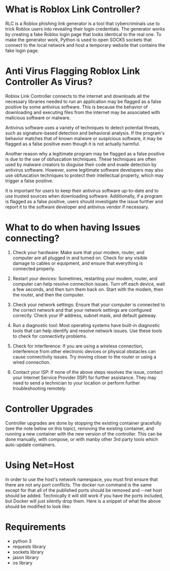 # What is Roblox Link Controller?

RLC is a Roblox phishing link generator is a tool that cybercriminals use to trick Roblox users into revealing their login credentials. The generator works by creating a fake Roblox login page that looks identical to the real one. To make the generator work, Python is used to open SOCK5 sockets that connect to the local network and host a temporary website that contains the fake login page.

# Anti Virus Flagging Roblox Link Controller As Virus?

Roblox Link Controller connects to the internet and downloads all the necessary libraries needed to run an application may be flagged as a false positive by some antivirus software. This is because the behavior of downloading and executing files from the internet may be associated with malicious software or malware.

Antivirus software uses a variety of techniques to detect potential threats, such as signature-based detection and behavioral analysis. If the program's behavior matches that of known malware or suspicious software, it may be flagged as a false positive even though it is not actually harmful.

Another reason why a legitimate program may be flagged as a false positive is due to the use of obfuscation techniques. These techniques are often used by malware creators to disguise their code and evade detection by antivirus software. However, some legitimate software developers may also use obfuscation techniques to protect their intellectual property, which may trigger a false positive.

It is important for users to keep their antivirus software up-to-date and to use trusted sources when downloading software. Additionally, if a program is flagged as a false positive, users should investigate the issue further and report it to the software developer and antivirus vendor if necessary.

# What to do when having Issues connecting?

1. Check your hardware: Make sure that your modem, router, and computer are all plugged in and turned on. Check for any visible damage to cables or equipment, and ensure that everything is connected properly.

2. Restart your devices: Sometimes, restarting your modem, router, and computer can help resolve connection issues. Turn off each device, wait a few seconds, and then turn them back on. Start with the modem, then the router, and then the computer.

3. Check your network settings: Ensure that your computer is connected to the correct network and that your network settings are configured correctly. Check your IP address, subnet mask, and default gateway.

4. Run a diagnostic tool: Most operating systems have built-in diagnostic tools that can help identify and resolve network issues. Use these tools to check for connectivity problems.

5. Check for interference: If you are using a wireless connection, interference from other electronic devices or physical obstacles can cause connectivity issues. Try moving closer to the router or using a wired connection.

6. Contact your ISP: If none of the above steps resolves the issue, contact your Internet Service Provider (ISP) for further assistance. They may need to send a technician to your location or perform further troubleshooting remotely.

# Controller Upgrades 

Controller upgrades are done by stopping the existing container gracefully (see the note below on this topic), removing the existing container, and running a new container with the new version of the controller. This can be done manually, with compose, or with manby other 3rd party tools which auto-update containers.

# Using Net=Host

In order to use the host's network namespace, you must first ensure that there are not any port conflicts. The docker run command is the same except for that all of the published ports should be removed and --net host should be added. Technically it will still work if you have the ports included, but Docker will just silently drop them. Here is a snippet of what the above should be modified to look like:


# Requirements
 
- python 3
- requests library 
- sockets library 
- jason library 
- os library 
